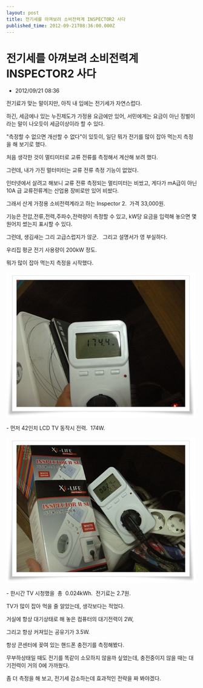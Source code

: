 ```yaml
---
layout: post
title: 전기세를 아껴보려 소비전력계 INSPECTOR2 사다
published_time: 2012-09-21T08:36:00.000Z
---
```


# 전기세를 아껴보려 소비전력계 INSPECTOR2 사다

- 2012/09/21 08:36


전기료가 맞는 말이지만, 아직 내 입에는 전기세가 자연스럽다.

하긴, 세금에나 있는 누진제도가 가정용 요금에만 있어, 서민에게는 요금이 아닌 징벌이라는 말이 나오듯이 세금이상이라 할 수 있다.

"측정할 수 없으면 개선할 수 없다"이 있듯이, 일단 뭐가 전기를 많이 잡아 먹는지 측정을 해 보기로 했다.

처음 생각한 것이 멀티미터로 교류 전류를 측정해서 계산해 보려 했다.

그런데, 내가 가진 멀터미터는 교류 전류 측정 기능이 없었다.

인터넷에서 살려고 해보니 교류 전류 측정되는 멀티미터는 비쌌고, 게다가 mA급이 아닌 10A 급 교류전류계는 산업용 장비로만 있어 비쌌다.

그래서 산게 가정용 소비전력계라고 하는 Inspector 2.  가격 33,000원.

기능은 전압,전류,전력,주파수,전력량이 측정할 수 있고, kW당 요금을 입력해 놓으면 몇원어치 썼는지 표시할 수 있다.

그런데, 생김새는 그리 고급스럽지가 않군.   그리고 설명서가 영 부실하다.

우리집 평균 전기 사용량이 200kW 정도.

뭐가 많이 잡아 먹는지 측정을 시작했다.

![](../pds/201209/17/80/a0109780_5056c7a161ee2.jpg)

\- 먼저 42인치 LCD TV 동작시 전력.  174W.

![](../pds/201209/17/80/a0109780_5056c7a0d524a.jpg)

\- 한시간 TV 시청했을  총  0.024kWh.  전기료는 2.7원.

TV가 많이 잡아 먹을 줄 알았는데, 생각보다는 적었다.

거실에 항상 대기상태로 해 놓은 컴퓨터의 대기전력이 2W,

그리고 항상 커져있는 공유기가 3.5W.

항상 콘센터에 꽂여 있는 핸드폰 충전기를 측정해봤다.

무부하상태일 때도 전기를 똑같이 소모하지 않을까 싶었는데, 충전중이지 않을 때는 대기전력이 거의 0에 가까웠다.

좀 더 측정을 해 보고, 전기세 감소하는데 효과적인 전략을 짜 봐야겠다.

